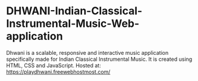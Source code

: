 # DHWANI-Indian-Classical-Instrumental-Music-Web-application
Dhwani is a scalable, responsive and interactive music application specifically made for Indian Classical Instrumental Music. It is created using HTML, CSS and JavaScript. 
Hosted at: https://playdhwani.freewebhostmost.com/
